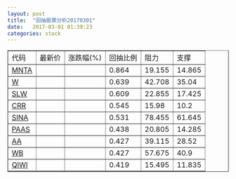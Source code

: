 ```yaml
---
layout: post
title:  "回抽股票分析20170301"
date:   2017-03-01 01:39:23
categories: stock
---
```

<script type="text/javascript">
var stockList = []
stockList.push('gb_mnta');
stockList.push('gb_w');
stockList.push('gb_slw');
stockList.push('gb_crr');
stockList.push('gb_sina');
stockList.push('gb_paas');
stockList.push('gb_aa');
stockList.push('gb_wb');
stockList.push('gb_qiwi');
</script>
<table border="1">
 <tr>
 <td>代码</td>
 <td>最新价</td>
 <td>涨跌幅(%)</td>
 <td>回抽比例</td>
 <td>阻力</td>
 <td>支撑</td>
</tr>
  <tr id="mnta">
  <td><a href="http://stock.finance.sina.com.cn/usstock/quotes/MNTA.html" target="_blank">MNTA</a></td><td></td><td></td><td>0.864</td><td>19.155</td><td>14.865</td></tr>
  <tr id="w">
  <td><a href="http://stock.finance.sina.com.cn/usstock/quotes/W.html" target="_blank">W</a></td><td></td><td></td><td>0.639</td><td>42.708</td><td>35.04</td></tr>
  <tr id="slw">
  <td><a href="http://stock.finance.sina.com.cn/usstock/quotes/SLW.html" target="_blank">SLW</a></td><td></td><td></td><td>0.609</td><td>22.855</td><td>17.425</td></tr>
  <tr id="crr">
  <td><a href="http://stock.finance.sina.com.cn/usstock/quotes/CRR.html" target="_blank">CRR</a></td><td></td><td></td><td>0.545</td><td>15.98</td><td>10.2</td></tr>
  <tr id="sina">
  <td><a href="http://stock.finance.sina.com.cn/usstock/quotes/SINA.html" target="_blank">SINA</a></td><td></td><td></td><td>0.531</td><td>78.455</td><td>61.645</td></tr>
  <tr id="paas">
  <td><a href="http://stock.finance.sina.com.cn/usstock/quotes/PAAS.html" target="_blank">PAAS</a></td><td></td><td></td><td>0.438</td><td>20.805</td><td>14.285</td></tr>
  <tr id="aa">
  <td><a href="http://stock.finance.sina.com.cn/usstock/quotes/AA.html" target="_blank">AA</a></td><td></td><td></td><td>0.427</td><td>39.115</td><td>28.52</td></tr>
  <tr id="wb">
  <td><a href="http://stock.finance.sina.com.cn/usstock/quotes/WB.html" target="_blank">WB</a></td><td></td><td></td><td>0.427</td><td>57.675</td><td>40.9</td></tr>
  <tr id="qiwi">
  <td><a href="http://stock.finance.sina.com.cn/usstock/quotes/QIWI.html" target="_blank">QIWI</a></td><td></td><td></td><td>0.419</td><td>15.495</td><td>11.835</td></tr>
</table>
